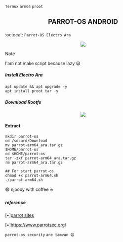 `Termux` `arm64` `proot`
<h2><p align="center">PARROT-OS ANDROID</h2>

:octocat: `Parrot-OS Electro Ara`

<p align="center">
<img widht="80%" src="https://www.parrotsec.org/_next/static/media/parrot-security-1.c044d5dd.png"></p>

>[!NOTE]
>l'am not make script because lazy 😪
>

##### Install Electro Ara
```
apt update && apt upgrade -y
apt install proot tar -y
```
##### Download Rootfs 

<p align="center" width="100%">
  <a href="https://sfl.gl/fUGCqr">
    <img src="https://nobita-gamerz.github.io/img-asset/Download.png"></a></p>

#### Extract 
```
mkdir parrot-os
cd /sdcard/Download
mv parrot-arm64_ara.tar.gz
$HOME/parrot-os
cd $HOME/parrot-os
tar -zxf parrot-arm64_ara.tar.gz
rm parrot-arm64_ara.tar.gz

## For start parrot-os
chmod +x parrot-arm64.sh
./parrot-arm64.sh
```
😄 njoooy with coffee ☕

##### reference
[•][parrot sites](https://www.parrotsec.org/)

[•]https://www.parrotsec.org/

`parrot-os security` `ane tamvan 😆`
